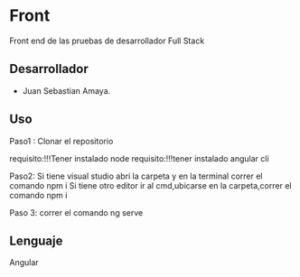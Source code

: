 # Front

Front end de las pruebas de desarrollador Full Stack

## Desarrollador

- Juan Sebastian Amaya.

## Uso

Paso1 :
Clonar el repositorio

requisito:!!!Tener instalado node
requisito:!!!tener instalado angular cli

Paso2: 
Si tiene visual studio abri la carpeta y en la terminal correr el comando npm i
Si tiene otro editor ir al cmd,ubicarse en la carpeta,correr el comando npm i

Paso 3:
correr el comando ng serve

## Lenguaje

Angular
